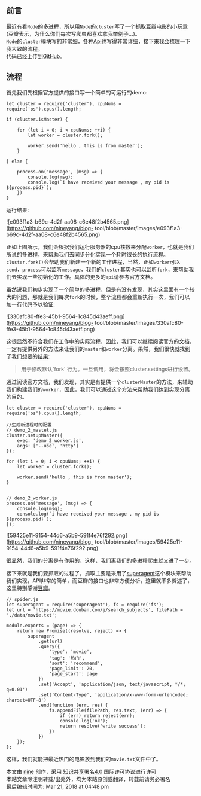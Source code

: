 ## 前言

最近有看`Node`的多进程，所以用`Node`的`cluster`写了一个抓取豆瓣电影的小玩意(豆瓣表示，为什么你们每次写爬虫都喜欢拿我举例子...)。  
`Node`的`cluster`模块写的非常细，各种[Api](http://nodejs.cn/api/cluster.html#cluster_cluster)也写得非常详细，接下来我会梳理一下我大致的流程。  
代码已经上传到[GitHub](https://github.com/nineyang/simpleSpider)。

## 流程

首先我们先根据官方提供的接口写一个简单的可运行的demo:

    
    
    let cluster = require('cluster'), cpuNums = require('os').cpus().length;
    
    if (cluster.isMaster) {
    
        for (let i = 0; i < cpuNums; ++i) {
            let worker = cluster.fork();
    
            worker.send('hello , this is from master');
        }
    
    } else {
    
        process.on('message', (msg) => {
            console.log(msg);
            console.log(`i have received your message , my pid is ${process.pid}`);
        })
    }

运行结果:

![e093f1a3-b69c-4d2f-aa08-c6e48f2b4565.png](https://github.com/nineyang/blog-
tool/blob/master/images/e093f1a3-b69c-4d2f-aa08-c6e48f2b4565.png)

正如上图所示，我们会根据我们运行服务器的cpu核数来分配`worker`，也就是我们所说的多进程，来帮助我们去同步分化实现一个耗时很长的执行流程。  
`cluster.fork()`会帮助我们新建一个新的工作进程，当然，正如`worker`可以`send`，`process`可以监听`message`，我们的`cluster`其实也可以监听`fork`，来帮助我们去实现一些初始化的工作。具体的更多的`api`请参考官方文档。

虽然说我们初步实现了一个简单的多进程，但是有没有发现，其实这里面有一个较大的问题，那就是我们每次`fork`的时候，整个流程都会重新执行一次，我们可以加一行代码予以验证:

![330afc80-ffe3-45b1-9564-1c845d43aeff.png](https://github.com/nineyang/blog-
tool/blob/master/images/330afc80-ffe3-45b1-9564-1c845d43aeff.png)

这很显然不符合我们在工作中的实际流程，因此，我们可以继续阅读官方的文档，一定有提供另外的方法来让我们的`master`和`worker`分离。果然，我们很快就找到了我们想要的[结果](http://nodejs.cn/api/cluster.html#cluster_cluster_setupmaster_settings):

> 用于修改默认'fork' 行为。一旦调用，将会按照cluster.settings进行设置。

通过阅读官方文档，我们发现，其实是有提供一个`clusterMaster`的方法，来辅助我们构建我们的`worker`，因此，我们可以通过这个方法来帮助我们达到实现分离的目的。

    
    
    let cluster = require('cluster'), cpuNums = require('os').cpus().length;
    
    //生成新进程时的配置
    // demo_2_mastet.js
    cluster.setupMaster({
        exec: 'demo_2_worker.js',
        args: ['--use', 'http']
    });
    
    for (let i = 0; i < cpuNums; ++i) {
        let worker = cluster.fork();
    
        worker.send('hello , this is from master');
    }
    
    
    // demo_2_worker.js
    process.on('message', (msg) => {
        console.log(msg);
        console.log(`i have received your message , my pid is ${process.pid}`);
    });

![59425e11-9154-44d6-a5b9-591f4e76f292.png](https://github.com/nineyang/blog-
tool/blob/master/images/59425e11-9154-44d6-a5b9-591f4e76f292.png)

很显然，我们的分离是有作用的，这样，我们离我们的多进程爬虫就又进了一步。

接下来就是我们要抓取的过程了，抓取主要是采用了[superagent](https://cnodejs.org/topic/5378720ed6e2d16149fa16bd)这个模块来帮助我们实现，API非常的简单，而豆瓣的接口也非常方便分析，这里就不多赘述了，这里特别感谢[豆瓣](https://www.douban.com/)。

    
    
    // spider.js
    let superagent = require('superagent'), fs = require('fs');
    let url = 'https://movie.douban.com/j/search_subjects', filePath = './data/movie.txt';
    
    module.exports = (page) => {
        return new Promise((resolve, reject) => {
            superagent
                .get(url)
                .query({
                    'type': 'movie',
                    'tag': '热门',
                    'sort': 'recommend',
                    'page_limit': 20,
                    'page_start': page
                })
                .set('Accept', 'application/json, text/javascript, */*; q=0.01')
                .set('Content-Type', 'application/x-www-form-urlencoded; charset=UTF-8')
                .end(function (err, res) {
                    fs.appendFile(filePath, res.text, (err) => {
                        if (err) return reject(err);
                        console.log('ok');
                        return resolve('write success');
                    })
                })
        });
    };
    

这样，我们就能把最近热门的电影放到我们的`movie.txt`文件中了。

本文由 [nine](https://www.hellonine.top/index.php/author/1/) 创作，采用
[知识共享署名4.0](https://creativecommons.org/licenses/by/4.0/) 国际许可协议进行许可  
本站文章除注明转载/出处外，均为本站原创或翻译，转载前请务必署名  
最后编辑时间为: Mar 21, 2018 at 04:48 pm

